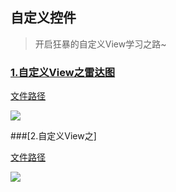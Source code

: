 ## 自定义控件
>开启狂暴的自定义View学习之路~

### [1.自定义View之雷达图](http://www.jianshu.com/p/029b8906911a "查看信息信息")
[文件路径](https://github.com/aclululu/CustomViewHere/tree/master/app/src/main/java/com/shli/here/customview/spider "文件路径")

![](http://i2.buimg.com/1949/21ca0407489f9ace.gif)

###[2.自定义View之]

[文件路径](https://github.com/aclululu/CustomViewHere/tree/master/app/src/main/java/com/shli/here/customview/slip "文件路径")


![](http://pic.027cgb.cn/20170412/201743581548361697.gif)
